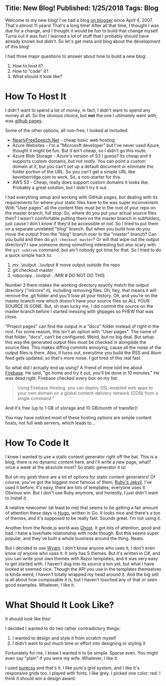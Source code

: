 Title: New Blog!
Published: 1/25/2018
Tags: Blog
---

Welcome to my new blog!  I've had a blog [on blogger](http://kevin-berridge.blogspot.com) since April 4, 2007.  That's almost 11 years!  That's a long time!  After all that time, I thought I was due for a change, and I thought it would be fun to build that change myself.  Turns out it was fun!  I learned a lot of stuff that I probably should have already known but didn't.  So let's get meta and blog about the development of this blog!

I had three major questions to answer about how to build a new blog:
1. How to host it?
2. How to "code" it?
3. What should it look like?

# How To Host It
I didn't want to spend a lot of money, in fact, I didn't want to spend any money at all.  So the obvious choice, but **not** the one I ultimately went with, was [github pages](https://pages.github.com/).

Some of the other options, all non-free, I looked at included:
- [NearlyFreeSpeech.Net](https://www.nearlyfreespeech.net/) - cheap basic web hosting
- Azure Websites - I'm a "Microsoft developer" but I've never used Azure, thought it might be fun.  But it ain't cheap, so I didn't go this route.
- Azure Blob Storage - Azure's version of S3 I guess?  Its cheap and it supports custom domains, but not *really*.  You can point a custom domain at it, but you can't set up a default document or eliminate the folder portion of the URL.  So you can't get a simple URL like kevinberridge.com to work.  So, a non-starter for this.
- AWS S3 - Cheap, really does support custom domains it looks like.  Probably a great solution, but I didn't try it out.

I had everything setup and working with GitHub pages, but dealing with its requirements for where your static files have to be was super inconvenient.  With "User pages" all the content files must be in the root of your repo on the master branch, full stop.  So, where do you put your actual source files then?  I wasn't comfortable putting them on the master branch in subfolders, just cause I don't know if they'd be accessible or not.  So I tried to put them on a separate unrelated "blog" branch.  But when you build how do you move the output from the "blog" branch over to the "master" branch?  Can you build and then do `git checkout master`?  Or will that wipe out the output directory?  I saw someone doing something interesting but also scary with the `git subtree` command, but ain't nobody got time for that.  So I tried to do a quick simple hack to:
1. mv .\output ..\output # move output outside the repo
2. git checkout master
3. robocopy ..\output . /MIR # DO NOT DO THIS

Number 3 there makes the working directory exactly match the output directory ("mirrors" it), including removing files.  Oh, hey, that means it will remove the .git folder and you'll lose all your history.  Oh, and you're on the master branch now which doesn't have your source files so ALL YOUR SOURCE IS GONE.  But, oh man lucky me, I did commit the source on the master branch before I started messing with ghpages so PHEW that was close.

"Project pages" can find the output in a "docs" folder instead of right in the root.  For some reason, this isn't an option with "User pages".  The name of that folder, "docs", can't be configured.  Weird, but no big deal.  But setup this way the generated output files must be checked in alongside the source files.  This makes diffing commits annoying, cause all the noise of the output files is there.  Also, it turns out, everytime you build the RSS and Atom feed gets updated, so that's more noise.  I got tired of this real fast.

So what did I actually end up using?  A friend of mine told me about [Firebase](https://firebase.google.com/).  He said, "go home and try it out, you'll be done in 10 minutes."  He was dead right.  Firebase checked every box on my list: 
> Using Firebase Hosting, you can deploy SSL-enabled web apps to your own domain on a global content-delivery network (CDN) from a single command."

And it's free (up to 1 GB of storage and 10 GB/month of transfer)!

You may have noticed most of these hosting options are simple content hosts, not full web servers, which leads to...

# How To Code It
I knew I wanted to use a static content generator right off the bat.  This is a blog, there is no dynamic content here, and I'll write a new page, what? once a week at the absolute most?  So static generator it is!

But oh my gosh there are a lot of options for static content generators!  Of course, you've got the biggest most famous of them, [Ruby's Jekyll](https://jekyllrb.com/).  I've used it before, it's easy, there are lots of templates, everyone uses it.  Obvious win.  But I don't use Ruby anymore, and honestly, I just didn't want to install it.

A relative newcomer (at least to me) that seems to be getting a fair amount of attention these days is [Hugo](http://gohugo.io/), written in Go.  It looks nice and there's a ton of themes, and it's supposed to be really fast.  Sounds great.  I'm not using it.

Another from the Node.js world was [Ghost](https://ghost.org/).  It got lots of attention, good and bad.  I have a love/hate relationship with node though.  But this seems super popular, and they've built a whole business around the thing.  Neato.

But I decided to use [Wyam](https://wyam.io/).  I don't know anyone who uses it, I don't even *know of* anyone who uses it.  It only has 5 themes.  But it's written in C#, and you can write your own themes with Razor templates, and it was very easy to get started with.  I haven't dug into its source a ton yet, but what I have looked at seemed nice.  Though the API you use in the templates themselves is kinda weird, I haven't totally wrapped my head around it.  And the big sell is all about how composable it is, but I haven't touched any of that or seen good examples.  Whatever, I like it.

# What Should It Look Like?
It should look like this!

I decided I wanted to do two rather contradictory things:
1. I wanted to design and style it from scratch myself
2. I didn't want to put much time or effort into designing or styling it

Fortunately for me, I knew I wanted it to be simple.  Sparse even.  You might even say "plain" if you were my wife.  Whatever, I like it.

I used [purecss](https://purecss.io/) and that's it.  I like pure's grid system, and I like it's responsive grids too.  I played with fonts.  I like grey.  I picked one color: red.  I think it should win a design award.